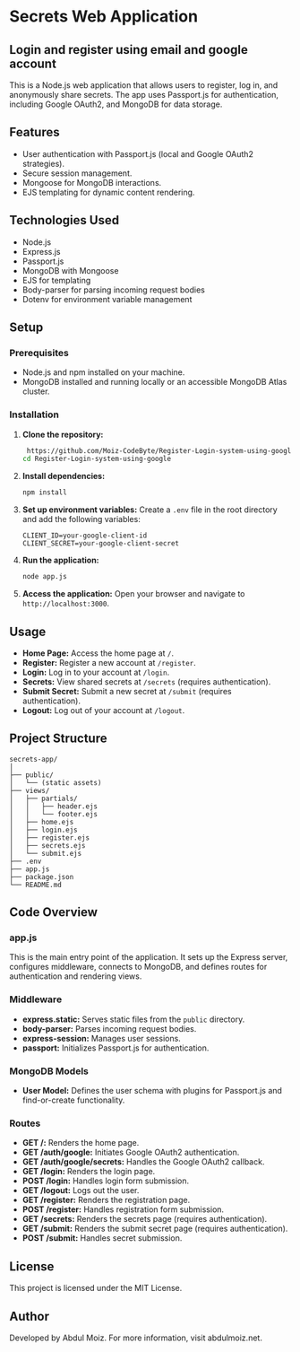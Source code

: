 
# Secrets Web Application

## Login and register using email and google account

This is a Node.js web application that allows users to register, log in, and anonymously share secrets. The app uses Passport.js for authentication, including Google OAuth2, and MongoDB for data storage.

## Features

- User authentication with Passport.js (local and Google OAuth2 strategies).
- Secure session management.
- Mongoose for MongoDB interactions.
- EJS templating for dynamic content rendering.

## Technologies Used

- Node.js
- Express.js
- Passport.js
- MongoDB with Mongoose
- EJS for templating
- Body-parser for parsing incoming request bodies
- Dotenv for environment variable management

## Setup

### Prerequisites

- Node.js and npm installed on your machine.
- MongoDB installed and running locally or an accessible MongoDB Atlas cluster.

### Installation

1. **Clone the repository:**
   ```bash
    https://github.com/Moiz-CodeByte/Register-Login-system-using-google.git
   cd Register-Login-system-using-google
   ```

2. **Install dependencies:**
   ```bash
   npm install
   ```

3. **Set up environment variables:**
   Create a `.env` file in the root directory and add the following variables:
   ```env
   CLIENT_ID=your-google-client-id
   CLIENT_SECRET=your-google-client-secret
   ```

4. **Run the application:**
   ```bash
   node app.js
   ```

5. **Access the application:**
   Open your browser and navigate to `http://localhost:3000`.

## Usage

- **Home Page:** Access the home page at `/`.
- **Register:** Register a new account at `/register`.
- **Login:** Log in to your account at `/login`.
- **Secrets:** View shared secrets at `/secrets` (requires authentication).
- **Submit Secret:** Submit a new secret at `/submit` (requires authentication).
- **Logout:** Log out of your account at `/logout`.

## Project Structure

```
secrets-app/
│
├── public/
│   └── (static assets)
├── views/
│   ├── partials/
│   │   ├── header.ejs
│   │   └── footer.ejs
│   ├── home.ejs
│   ├── login.ejs
│   ├── register.ejs
│   ├── secrets.ejs
│   └── submit.ejs
├── .env
├── app.js
├── package.json
└── README.md
```

## Code Overview

### app.js

This is the main entry point of the application. It sets up the Express server, configures middleware, connects to MongoDB, and defines routes for authentication and rendering views.

### Middleware

- **express.static:** Serves static files from the `public` directory.
- **body-parser:** Parses incoming request bodies.
- **express-session:** Manages user sessions.
- **passport:** Initializes Passport.js for authentication.

### MongoDB Models

- **User Model:** Defines the user schema with plugins for Passport.js and find-or-create functionality.

### Routes

- **GET /:** Renders the home page.
- **GET /auth/google:** Initiates Google OAuth2 authentication.
- **GET /auth/google/secrets:** Handles the Google OAuth2 callback.
- **GET /login:** Renders the login page.
- **POST /login:** Handles login form submission.
- **GET /logout:** Logs out the user.
- **GET /register:** Renders the registration page.
- **POST /register:** Handles registration form submission.
- **GET /secrets:** Renders the secrets page (requires authentication).
- **GET /submit:** Renders the submit secret page (requires authentication).
- **POST /submit:** Handles secret submission.

## License

This project is licensed under the MIT License.
## Author
Developed by Abdul Moiz. For more information, visit abdulmoiz.net.
```

